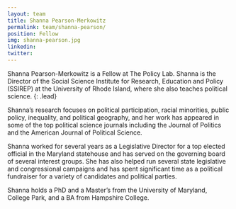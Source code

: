 ```yaml
---
layout: team
title: Shanna Pearson-Merkowitz
permalink: team/shanna-pearson/
position: Fellow
img: shanna-pearson.jpg
linkedin:
twitter:
---
```


Shanna Pearson-Merkowitz is a Fellow at The Policy Lab. Shanna is the Director of the Social Science Institute for Research, Education and Policy (SSIREP) at the University of Rhode Island, where she also teaches political science.
{: .lead}

Shanna’s research focuses on political participation, racial minorities, public policy, inequality, and political geography, and her work has appeared in some of the top political science journals including the Journal of Politics and the American Journal of Political Science.

Shanna worked for several years as a Legislative Director for a top elected official in the Maryland statehouse and has served on the governing board of several interest groups. She has also helped run several state legislative and congressional campaigns and has spent significant time as a political fundraiser for a variety of candidates and political parties.

Shanna holds a PhD and a Master’s from the University of Maryland, College Park, and a BA from Hampshire College.
